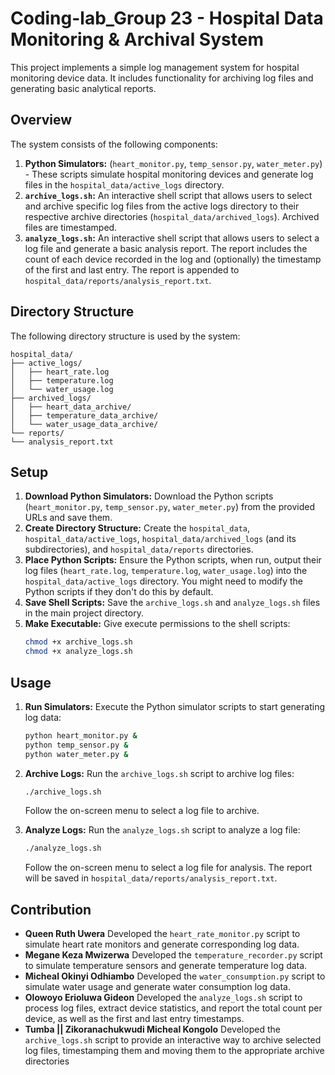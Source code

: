 # Coding-lab_Group 23 - Hospital Data Monitoring & Archival System

This project implements a simple log management system for hospital monitoring device data. It includes functionality for archiving log files and generating basic analytical reports.

## Overview

The system consists of the following components:

1.  **Python Simulators:** (`heart_monitor.py`, `temp_sensor.py`, `water_meter.py`) - These scripts simulate hospital monitoring devices and generate log files in the `hospital_data/active_logs` directory.
2.  **`archive_logs.sh`:** An interactive shell script that allows users to select and archive specific log files from the active logs directory to their respective archive directories (`hospital_data/archived_logs`). Archived files are timestamped.
3.  **`analyze_logs.sh`:** An interactive shell script that allows users to select a log file and generate a basic analysis report. The report includes the count of each device recorded in the log and (optionally) the timestamp of the first and last entry. The report is appended to `hospital_data/reports/analysis_report.txt`.

## Directory Structure

The following directory structure is used by the system:

```
hospital_data/
├── active_logs/
│   ├── heart_rate.log
│   ├── temperature.log
│   └── water_usage.log
├── archived_logs/
│   ├── heart_data_archive/
│   ├── temperature_data_archive/
│   └── water_usage_data_archive/
└── reports/
└── analysis_report.txt
```
## Setup

1.  **Download Python Simulators:** Download the Python scripts (`heart_monitor.py`, `temp_sensor.py`, `water_meter.py`) from the provided URLs and save them.
2.  **Create Directory Structure:** Create the `hospital_data`, `hospital_data/active_logs`, `hospital_data/archived_logs` (and its subdirectories), and `hospital_data/reports` directories.
3.  **Place Python Scripts:** Ensure the Python scripts, when run, output their log files (`heart_rate.log`, `temperature.log`, `water_usage.log`) into the `hospital_data/active_logs` directory. You might need to modify the Python scripts if they don't do this by default.
4.  **Save Shell Scripts:** Save the `archive_logs.sh` and `analyze_logs.sh` files in the main project directory.
5.  **Make Executable:** Give execute permissions to the shell scripts:
    ```bash
    chmod +x archive_logs.sh
    chmod +x analyze_logs.sh
    ```

## Usage

1.  **Run Simulators:** Execute the Python simulator scripts to start generating log data:
    ```bash
    python heart_monitor.py &
    python temp_sensor.py &
    python water_meter.py &
    ```
2.  **Archive Logs:** Run the `archive_logs.sh` script to archive log files:
    ```bash
    ./archive_logs.sh
    ```
    Follow the on-screen menu to select a log file to archive.

3.  **Analyze Logs:** Run the `analyze_logs.sh` script to analyze a log file:
    ```bash
    ./analyze_logs.sh
    ```
    Follow the on-screen menu to select a log file for analysis. The report will be saved in `hospital_data/reports/analysis_report.txt`.

## Contribution
-   **Queen Ruth Uwera** Developed the `heart_rate_monitor.py` script to simulate heart rate monitors and generate corresponding log data.
-   **Megane Keza Mwizerwa** Developed the `temperature_recorder.py` script to simulate temperature sensors and generate temperature log data.
-   **Micheal Okinyi Odhiambo** Developed the `water_consumption.py` script to simulate water usage and generate water consumption log data.
-   **Olowoyo Erioluwa Gideon** Developed the `analyze_logs.sh` script to process log files, extract device statistics, and report the total count per device, as well as the first and last entry timestamps.
-   **Tumba || Zikoranachukwudi Micheal Kongolo** Developed the `archive_logs.sh` script to provide an interactive way to archive selected log files, timestamping them and moving them to the appropriate archive directories
